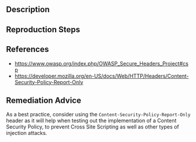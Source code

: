 ## Description


## Reproduction Steps


## References

- https://www.owasp.org/index.php/OWASP_Secure_Headers_Project#csp
- https://developer.mozilla.org/en-US/docs/Web/HTTP/Headers/Content-Security-Policy-Report-Only


## Remediation Advice

As a best practice, consider using the `Content-Security-Policy-Report-Only` header as it will help when testing out the implementation of a Content Security Policy, to prevent Cross Site Scripting as well as other types of injection attacks.
